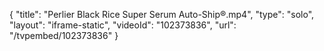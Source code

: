 {
    "title": "Perlier Black Rice Super Serum Auto-Ship&reg;.mp4",
    "type": "solo",
    "layout": "iframe-static",
    "videoId": "102373836",
    "url": "\/tvpembed\/102373836"
}